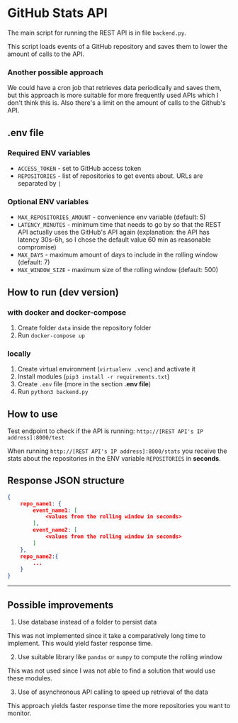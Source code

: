 # GitHub Stats API

The main script for running the REST API is in file `backend.py`.

This script loads events of a GitHub repository and saves them to lower the amount of calls to the API.

### Another possible approach

We could have a cron job that retrieves data periodically and saves them, but this approach is more suitable for more frequently used APIs which I don't think this is. Also there's a limit on the amount of calls to the Github's API.

## .env file

### Required ENV variables

- `ACCESS_TOKEN` - set to GitHub access token
- `REPOSITORIES` - list of repositories to get events about. URLs are separated by `|`

### Optional ENV variables
- `MAX_REPOSITORIES_AMOUNT` - convenience env variable (default: 5)
- `LATENCY_MINUTES` - minimum time that needs to go by so that the REST API actually uses the GitHub's API again (explanation: the API has latency 30s-6h, so I chose the default value 60 min as reasonable compromise)
- `MAX_DAYS` - maximum amount of days to include in the rolling window (default: 7)
- `MAX_WINDOW_SIZE` - maximum size of the rolling window (default: 500)

## How to run (dev version)

### with docker and docker-compose

1. Create folder `data` inside the repository folder
2. Run `docker-compose up`

### locally

1. Create virtual environment (`virtualenv .venc`) and activate it
2. Install modules (`pip3 install -r requirements.txt`)
3. Create `.env` file (more in the section <b>.env file</b>)
4. Run `python3 backend.py`

## How to use

Test endpoint to check if the API is running: `http://[REST API's IP address]:8000/test`

When running `http://[REST API's IP address]:8000/stats` you receive the stats about the repositories in the ENV variable `REPOSITORIES` in <b>seconds</b>.

## Response JSON structure

```json
{
    repo_name1: {
        event_name1: [
            <values from the rolling window in seconds>
        ],
        event_name2: [
            <values from the rolling window in seconds>
        ]
    },
    repo_name2:{
        ...
    }
}

```

------------

## Possible improvements

1. Use database instead of a folder to persist data

This was not implemented since it take a comparatively long time to implement. This would yield faster response time.

2. Use suitable library like `pandas` or `numpy` to compute the rolling window

This was not used since I was not able to find a solution that would use these modules.

3. Use of asynchronous API calling to speed up retrieval of the data

This approach yields faster response time the more repositories you want to monitor.
